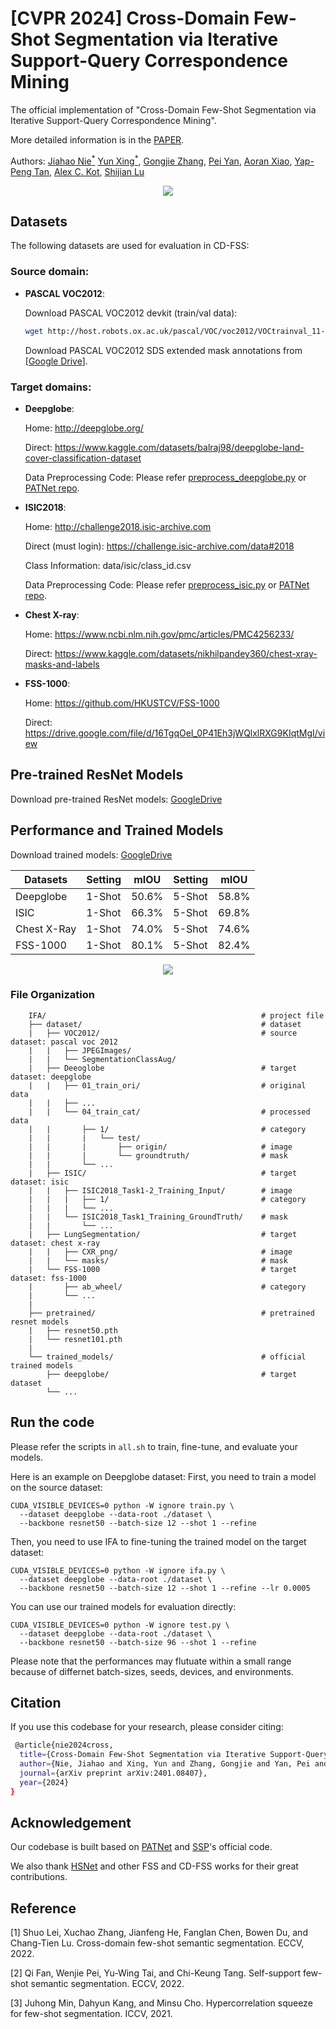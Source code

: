 # [CVPR 2024] Cross-Domain Few-Shot Segmentation via Iterative Support-Query Correspondence Mining

The official implementation of "Cross-Domain Few-Shot Segmentation via Iterative Support-Query Correspondence Mining".

More detailed information is in the [PAPER](https://arxiv.org/pdf/2401.08407.pdf).

 Authors: [Jiahao Nie<sup>*</sup>](https://scholar.google.com/citations?user=LGM10RQAAAAJ&hl=zh-CN&inst=8669986779262753491&oi=ao) [Yun Xing<sup>*</sup>](https://scholar.google.com/citations?user=uOAYTXoAAAAJ&hl=zh-CN&inst=8669986779262753491&oi=ao), [Gongjie Zhang](https://scholar.google.com/citations?user=sRBTPp4AAAAJ&hl=zh-CN&inst=8669986779262753491&oi=ao), [Pei Yan](https://scholar.google.com/citations?user=XnvspFEAAAAJ&hl=zh-CN&inst=8669986779262753491&oi=ao), [Aoran Xiao](https://scholar.google.com/citations?user=yGKsEpAAAAAJ&hl=zh-CN&inst=8669986779262753491&oi=ao), [Yap-Peng Tan](https://scholar.google.com/citations?user=t9EqYQIAAAAJ&hl=zh-CN&inst=8669986779262753491&oi=ao)</a>, [Alex C. Kot](https://scholar.google.com/citations?user=UGZXLxIAAAAJ&hl=zh-CN&inst=8669986779262753491&oi=ao), [Shijian Lu](https://scholar.google.com/citations?user=uYmK-A0AAAAJ&hl=zh-CN&inst=8669986779262753491&oi=ao)

 <p align="middle">
    <img src="image/framework.jpg">
</p>


## Datasets
The following datasets are used for evaluation in CD-FSS:

### Source domain: 
* **PASCAL VOC2012**:

    Download PASCAL VOC2012 devkit (train/val data):
    ```bash
    wget http://host.robots.ox.ac.uk/pascal/VOC/voc2012/VOCtrainval_11-May-2012.tar
    ```
    Download PASCAL VOC2012 SDS extended mask annotations from [[Google Drive](https://drive.google.com/file/d/10zxG2VExoEZUeyQl_uXga2OWHjGeZaf2/view?usp=sharing)].

### Target domains: 
* **Deepglobe**:
  
    Home: http://deepglobe.org/

    Direct: https://www.kaggle.com/datasets/balraj98/deepglobe-land-cover-classification-dataset   

    Data Preprocessing Code: Please refer [preprocess_deepglobe.py](https://github.com/niejiahao1998/IFA/tree/master/data/preprocess_deepglobe.py) or [PATNet repo](https://github.com/slei109/PATNet).

* **ISIC2018**:
  
    Home: http://challenge2018.isic-archive.com

    Direct (must login): https://challenge.isic-archive.com/data#2018

    Class Information: data/isic/class_id.csv

    Data Preprocessing Code: Please refer [preprocess_isic.py](https://github.com/niejiahao1998/IFA/tree/master/data/preprocess_isic.py) or [PATNet repo](https://github.com/slei109/PATNet).

* **Chest X-ray**:
  
    Home: https://www.ncbi.nlm.nih.gov/pmc/articles/PMC4256233/

    Direct: https://www.kaggle.com/datasets/nikhilpandey360/chest-xray-masks-and-labels

* **FSS-1000**:
  
    Home: https://github.com/HKUSTCV/FSS-1000

    Direct: https://drive.google.com/file/d/16TgqOeI_0P41Eh3jWQlxlRXG9KIqtMgI/view

## Pre-trained ResNet Models
Download pre-trained ResNet models: [GoogleDrive](https://drive.google.com/drive/folders/1oeDfNks2ToOlsDlMArozLx2z2l1QDP51?usp=sharing)

## Performance and Trained Models
Download trained models: [GoogleDrive](https://drive.google.com/drive/folders/1X8QhB2hd16bFLT7o9ZlDIw1oaygV1Tdz?usp=share_link)

| Datasets    | Setting  | mIOU     | Setting  | mIOU     |
| --------    | -------- | -------- | -------- | -------- |
| Deepglobe   | 1-Shot   | 50.6%    | 5-Shot   | 58.8%    |
| ISIC        | 1-Shot   | 66.3%    | 5-Shot   | 69.8%    |
| Chest X-Ray | 1-Shot   | 74.0%    | 5-Shot   | 74.6%    |
| FSS-1000    | 1-Shot   | 80.1%    | 5-Shot   | 82.4%    |

<p align="middle">
    <img src="image/more_vis.jpg">
</p>

### File Organization
```
    IFA/                                                # project file
    ├── dataset/                                        # dataset
    |   ├── VOC2012/                                    # source dataset: pascal voc 2012
    |   |   ├── JPEGImages/
    |   |   └── SegmentationClassAug/
    |   ├── Deeoglobe                                   # target dataset: deepglobe
    |   |   ├── 01_train_ori/                           # original data
    |   |   ├── ...
    |   |   └── 04_train_cat/                           # processed data
    |   |       ├── 1/                                  # category
    |   |       |   └── test/
    |   |       |       ├── origin/                     # image
    |   |       |       └── groundtruth/                # mask
    |   |       └── ...    
    |   ├── ISIC/                                       # target dataset: isic
    |   |   ├── ISIC2018_Task1-2_Training_Input/        # image
    |   |   |   ├── 1/                                  # category
    |   |   |   └── ...
    |   |   └── ISIC2018_Task1_Training_GroundTruth/    # mask
    |   |       └── ...
    |   ├── LungSegmentation/                           # target dataset: chest x-ray
    |   |   ├── CXR_png/                                # image
    |   |   └── masks/                                  # mask
    |   └── FSS-1000                                    # target dataset: fss-1000
    |       ├── ab_wheel/                               # category
    |       └── ...
    |    
    ├── pretrained/                                     # pretrained resnet models
    |   ├── resnet50.pth
    |   └── resnet101.pth
    |
    └── trained_models/                                 # official trained models
        ├── deepglobe/                                  # target dataset
        └── ...
```

## Run the code
Please refer the scripts in `all.sh` to train, fine-tune, and evaluate your models.

Here is an example on Deepglobe dataset:
First, you need to train a model on the source dataset:
```
CUDA_VISIBLE_DEVICES=0 python -W ignore train.py \
  --dataset deepglobe --data-root ./dataset \
  --backbone resnet50 --batch-size 12 --shot 1 --refine
```
Then, you need to use IFA to fine-tuning the trained model on the target dataset:
```
CUDA_VISIBLE_DEVICES=0 python -W ignore ifa.py \
  --dataset deepglobe --data-root ./dataset \
  --backbone resnet50 --batch-size 12 --shot 1 --refine --lr 0.0005
```

You can use our trained models for evaluation directly:
```
CUDA_VISIBLE_DEVICES=0 python -W ignore test.py \
  --dataset deepglobe --data-root ./dataset \
  --backbone resnet50 --batch-size 96 --shot 1 --refine
```

Please note that the performances may flutuate within a small range because of differnet batch-sizes, seeds, devices, and environments.

## Citation
If you use this codebase for your research, please consider citing:
```bash
 @article{nie2024cross,
  title={Cross-Domain Few-Shot Segmentation via Iterative Support-Query Correspondence Mining},
  author={Nie, Jiahao and Xing, Yun and Zhang, Gongjie and Yan, Pei and Xiao, Aoran and Tan, Yap-Peng and Kot, Alex C and Lu, Shijian},
  journal={arXiv preprint arXiv:2401.08407},
  year={2024}
}
 ```

## Acknowledgement
Our codebase is built based on [PATNet](https://github.com/slei109/PATNet) and [SSP](https://github.com/fanq15/SSP)'s official code.

We also thank [HSNet](https://github.com/juhongm999/hsnet) and other FSS and CD-FSS works for their great contributions.

## Reference
[1] Shuo Lei, Xuchao Zhang, Jianfeng He, Fanglan Chen, Bowen Du, and Chang-Tien Lu. Cross-domain few-shot semantic segmentation. ECCV, 2022.

[2] Qi Fan, Wenjie Pei, Yu-Wing Tai, and Chi-Keung Tang. Self-support few-shot semantic segmentation. ECCV, 2022.

[3] Juhong Min, Dahyun Kang, and Minsu Cho. Hypercorrelation squeeze for few-shot segmentation. ICCV, 2021.
